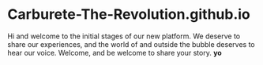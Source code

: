 # Carburete-The-Revolution.github.io
Hi and welcome to the initial stages of our new platform. We deserve to share our experiences, and the world of and outside the bubble deserves to hear our voice. Welcome, and be welcome to share your story.
**yo**